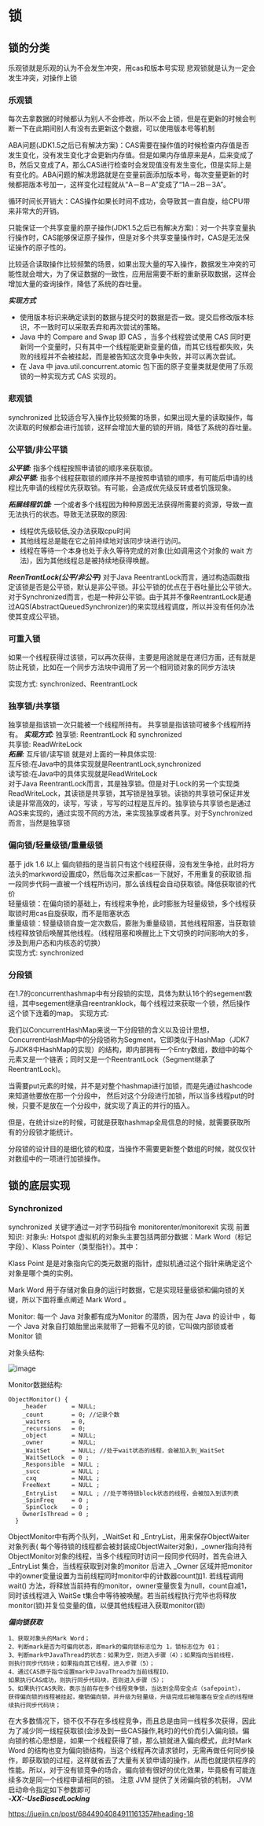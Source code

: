 # 锁


## 锁的分类
乐观锁就是乐观的认为不会发生冲突，用cas和版本号实现 悲观锁就是认为一定会发生冲突，对操作上锁

### 乐观锁
每次去拿数据的时候都认为别人不会修改，所以不会上锁，但是在更新的时候会判断一下在此期间别人有没有去更新这个数据，可以使用版本号等机制

ABA问题(JDK1.5之后已有解决方案)：CAS需要在操作值的时候检查内存值是否发生变化，没有发生变化才会更新内存值。但是如果内存值原来是A，后来变成了B，然后又变成了A，那么CAS进行检查时会发现值没有发生变化，但是实际上是有变化的。ABA问题的解决思路就是在变量前面添加版本号，每次变量更新的时候都把版本号加一，这样变化过程就从“A－B－A”变成了“1A－2B－3A”。

循环时间长开销大：CAS操作如果长时间不成功，会导致其一直自旋，给CPU带来非常大的开销。

只能保证一个共享变量的原子操作(JDK1.5之后已有解决方案)：对一个共享变量执行操作时，CAS能够保证原子操作，但是对多个共享变量操作时，CAS是无法保证操作的原子性的。

比较适合读取操作比较频繁的场景，如果出现大量的写入操作，数据发生冲突的可能性就会增大，为了保证数据的一致性，应用层需要不断的重新获取数据，这样会增加大量的查询操作，降低了系统的吞吐量。

***实现方式***
* 使用版本标识来确定读到的数据与提交时的数据是否一致。提交后修改版本标识，不一致时可以采取丢弃和再次尝试的策略。
* Java 中的 Compare and Swap 即 CAS ，当多个线程尝试使用 CAS 同时更新同一个变量时，只有其中一个线程能更新变量的值，而其它线程都失败，失败的线程并不会被挂起，而是被告知这次竞争中失败，并可以再次尝试。
* 在 Java 中 java.util.concurrent.atomic 包下面的原子变量类就是使用了乐观锁的一种实现方式 CAS 实现的。

### 悲观锁
synchronized
比较适合写入操作比较频繁的场景，如果出现大量的读取操作，每次读取的时候都会进行加锁，这样会增加大量的锁的开销，降低了系统的吞吐量。

### 公平锁/非公平锁
***公平锁:***
指多个线程按照申请锁的顺序来获取锁。  
***非公平锁:***
指多个线程获取锁的顺序并不是按照申请锁的顺序，有可能后申请的线程比先申请的线程优先获取锁。有可能，会造成优先级反转或者饥饿现象。

***拓展线程饥饿:***
一个或者多个线程因为种种原因无法获得所需要的资源，导致一直无法执行的状态。导致无法获取的原因:  
* 线程优先级较低,没办法获取cpu时间  
* 其他线程总是能在它之前持续地对该同步块进行访问。
* 线程在等待一个本身也处于永久等待完成的对象(比如调用这个对象的 wait 方法)，因为其他线程总是被持续地获得唤醒。

***ReenTrantLock(公平/非公平)***
对于Java ReentrantLock而言，通过构造函数指定该锁是否是公平锁，默认是非公平锁。非公平锁的优点在于吞吐量比公平锁大。
对于Synchronized而言，也是一种非公平锁。由于其并不像ReentrantLock是通过AQS(AbstractQueuedSynchronizer)的来实现线程调度，所以并没有任何办法使其变成公平锁。
### 可重入锁
如果一个线程获得过该锁，可以再次获得，主要是用途就是在递归方面，还有就是防止死锁，比如在一个同步方法块中调用了另一个相同锁对象的同步方法块

实现方式: synchronized、ReentrantLock
### 独享锁/共享锁
独享锁是指该锁一次只能被一个线程所持有。
共享锁是指该锁可被多个线程所持有。
***实现方式:***
独享锁: ReentrantLock 和 synchronized  
共享锁: ReadWriteLock  
***拓展:***
互斥锁/读写锁 就是对上面的一种具体实现:   
互斥锁:在Java中的具体实现就是ReentrantLock,synchronized   
读写锁:在Java中的具体实现就是ReadWriteLock   
对于Java ReentrantLock而言，其是独享锁。但是对于Lock的另一个实现类ReadWriteLock，其读锁是共享锁，其写锁是独享锁。读锁的共享锁可保证并发读是非常高效的，读写，写读 ，写写的过程是互斥的。独享锁与共享锁也是通过AQS来实现的，通过实现不同的方法，来实现独享或者共享。对于Synchronized而言，当然是独享锁

### 偏向锁/轻量级锁/重量级锁
基于 jdk 1.6 以上
偏向锁指的是当前只有这个线程获得，没有发生争抢，此时将方法头的markword设置成0，然后每次过来都cas一下就好，不用重复的获取锁.指一段同步代码一直被一个线程所访问，那么该线程会自动获取锁。降低获取锁的代价  
轻量级锁：在偏向锁的基础上，有线程来争抢，此时膨胀为轻量级锁，多个线程获取锁时用cas自旋获取，而不是阻塞状态  
重量级锁：轻量级锁自旋一定次数后，膨胀为重量级锁，其他线程阻塞，当获取锁线程释放锁后唤醒其他线程。（线程阻塞和唤醒比上下文切换的时间影响大的多，涉及到用户态和内核态的切换）  
实现方式: synchronized  

### 分段锁
在1.7的concurrenthashmap中有分段锁的实现，具体为默认16个的segement数组，其中segement继承自reentranklock，每个线程过来获取一个锁，然后操作这个锁下连着的map。
实现方式:  

我们以ConcurrentHashMap来说一下分段锁的含义以及设计思想，ConcurrentHashMap中的分段锁称为Segment，它即类似于HashMap（JDK7与JDK8中HashMap的实现）的结构，即内部拥有一个Entry数组，数组中的每个元素又是一个链表；同时又是一个ReentrantLock（Segment继承了ReentrantLock)。

当需要put元素的时候，并不是对整个hashmap进行加锁，而是先通过hashcode来知道他要放在那一个分段中，  然后对这个分段进行加锁，所以当多线程put的时候，只要不是放在一个分段中，就实现了真正的并行的插入。

但是，在统计size的时候，可就是获取hashmap全局信息的时候，就需要获取所有的分段锁才能统计。

分段锁的设计目的是细化锁的粒度，当操作不需要更新整个数组的时候，就仅仅针对数组中的一项进行加锁操作。

## 锁的底层实现

### Synchronized
synchronized 关键字通过一对字节码指令 monitorenter/monitorexit 实现
前置知识:
对象头:
Hotspot 虚拟机的对象头主要包括两部分数据：Mark Word（标记字段）、Klass Pointer（类型指针）。其中：

Klass Point 是是对象指向它的类元数据的指针，虚拟机通过这个指针来确定这个对象是哪个类的实例。

Mark Word 用于存储对象自身的运行时数据，它是实现轻量级锁和偏向锁的关键，所以下面将重点阐述 Mark Word 。

Monitor:
每一个 Java 对象都有成为Monitor 的潜质，因为在 Java 的设计中 ，每一个 Java 对象自打娘胎里出来就带了一把看不见的锁，它叫做内部锁或者 Monitor 锁

对象头结构:

![image](https://user-images.githubusercontent.com/7577770/112145887-e179f480-8c15-11eb-97f8-917e5c99729d.png)

Monitor数据结构:

```
ObjectMonitor() {
    _header       = NULL;
    _count        = 0; //记录个数
    _waiters      = 0,
    _recursions   = 0;
    _object       = NULL;
    _owner        = NULL;
    _WaitSet      = NULL; //处于wait状态的线程，会被加入到_WaitSet
    _WaitSetLock  = 0 ;
    _Responsible  = NULL ;
    _succ         = NULL ;
    _cxq          = NULL ;
    FreeNext      = NULL ;
    _EntryList    = NULL ; //处于等待锁block状态的线程，会被加入到该列表
    _SpinFreq     = 0 ;
    _SpinClock    = 0 ;
    OwnerIsThread = 0 ;
  }
  ```
  
  ObjectMonitor中有两个队列，_WaitSet 和 _EntryList，用来保存ObjectWaiter对象列表( 每个等待锁的线程都会被封装成ObjectWaiter对象)，_owner指向持有ObjectMonitor对象的线程，当多个线程同时访问一段同步代码时，首先会进入 _EntryList 集合，当线程获取到对象的monitor 后进入 _Owner 区域并把monitor中的owner变量设置为当前线程同时monitor中的计数器count加1.
若线程调用 wait() 方法，将释放当前持有的monitor，owner变量恢复为null，count自减1，同时该线程进入 WaitSe t集合中等待被唤醒。若当前线程执行完毕也将释放monitor(锁)并复位变量的值，以便其他线程进入获取monitor(锁)

***偏向锁获取***

```
1、获取对象头的Mark Word；
2、判断mark是否为可偏向状态，即mark的偏向锁标志位为 1，锁标志位为 01；
3、判断mark中JavaThread的状态：如果为空，则进入步骤（4）；如果指向当前线程，
则执行同步代码块；如果指向其它线程，进入步骤（5）；
4、通过CAS原子指令设置mark中JavaThread为当前线程ID，
如果执行CAS成功，则执行同步代码块，否则进入步骤（5）；
5、如果执行CAS失败，表示当前存在多个线程竞争锁，当达到全局安全点（safepoint），
获得偏向锁的线程被挂起，撤销偏向锁，并升级为轻量级，升级完成后被阻塞在安全点的线程继续执行同步代码块；
```

在大多数情况下，锁不仅不存在多线程竞争，而且总是由同一线程多次获得，因此为了减少同一线程获取锁(会涉及到一些CAS操作,耗时)的代价而引入偏向锁。偏向锁的核心思想是，如果一个线程获得了锁，那么锁就进入偏向模式，此时Mark Word 的结构也变为偏向锁结构，当这个线程再次请求锁时，无需再做任何同步操作，即获取锁的过程，这样就省去了大量有关锁申请的操作，从而也就提供程序的性能。所以，对于没有锁竞争的场合，偏向锁有很好的优化效果，毕竟极有可能连续多次是同一个线程申请相同的锁。
注意 JVM 提供了关闭偏向锁的机制， JVM 启动命令指定如下参数即可   
***-XX:-UseBiasedLocking***




https://juejin.cn/post/6844904084911161357#heading-18
